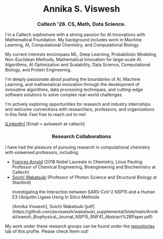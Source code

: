 <h1 align="center">Annika S. Viswesh</h1>
<h3 align="center">Caltech '26. CS, Math, Data Science.</h3>

I'm a Caltech sophomore with a strong passion for AI Innovations with Mathematical Foundation. My background includes work in Machine Learning, AI, Computational Chemistry, and Computational Biology. 

My current interests encompass ML, Deep Learning, Probabilistic Modeling, Non-Euclidean Methods, Mathematical Innovation for large-scale AI Algorithms, AI Optimization and Scalability, Data Science, Computational Biology, and Protein Engineering. 

I'm deeply passionate about pushing the boundaries of AI, Machine Learning, and mathematical innovation through the development of innovative algorithms, data processing techniques, and cutting-edge software solutions to solve complex real-world challenges.  

I'm actively exploring opportunities for research and industry internships and welcome connections with researchers, professors, and organizations in this field. Feel free to reach out to me!

[[LinkedIn]](https://www.linkedin.com/in/annikaviswesh/) [Email = aviswesh at caltech]

<h3 align="center">Research Collaborations</h3>

I have had the pleasure of pursuing research in computational chemistry  with esteemed professors, including:

- [Frances Arnold](http://fhalab.caltech.edu/) (2018 Nobel Laureate in Chemistry, Linus Pauling Professor of Chemical Engineering, Bioengineering and Biochemistry at Caltech)
- [Soichi Wakatsuki](https://med.stanford.edu/wakatsukilab.html) (Professor of Photon Science and Structural Biology at Stanford)
  <p>Investigating the Interaction between SARS-CoV-2 NSP15 and a Human E3 Ubiquitin Ligase Using In Silico Methods</p>
  [Annika Viswesh], Soichi Wakatsuki
  [pdf](https://github.com/asviswesh/wakatsuki_supplemental/blob/main/AnnikaViswesh_Biophysical_Journal_NSP15_RNF41_Abstract%2BPaper.pdf)

My work under these research groups can be found under the [repositories](https://github.com/asviswesh?tab=repositories) tab of this profile. Please check them out!




